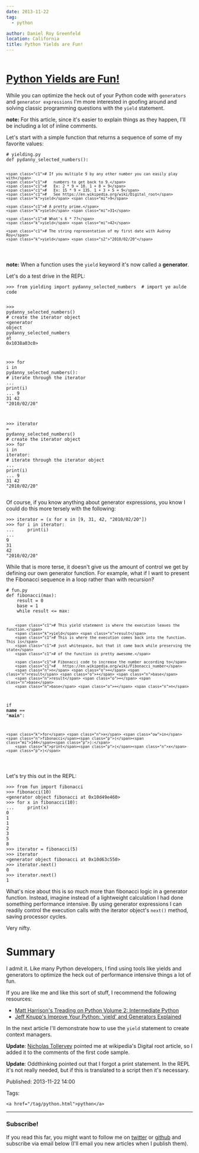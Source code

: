 ```yaml
---
date: 2013-11-22
tag:
  - python

author: Daniel Roy Greenfeld
location: California
title: Python Yields are Fun!
---
```


<div class="twelve wide column">
  <h1 class="ui block header">
    <div class="content">
      <a href="/python-yields-are-fun.html">Python Yields are Fun!</a>
    </div>
  </h1>
  <p>
    While you can optimize the heck out of your Python code with
    <code>generators</code> and <code>generator expressions</code> I'm more
    interested in goofing around and solving classic programming questions with
    the <code>yield</code> statement.
  </p>
  <p>
    <strong>note:</strong> For this article, since it's easier to explain things
    as they happen, I'll be including a lot of inline comments.
  </p>
  <p>
    Let's start with a simple function that returns a sequence of some of my
    favorite values:
  </p>
  <div class="codehilite ui secondary segment">
    <pre><span></span><code><span class="c1"># yielding.py</span>
<span class="k">def</span> <span class="nf">pydanny_selected_numbers</span><span class="p">():</span>

    <span class="c1"># If you multiple 9 by any other number you can easily play with</span>
    <span class="c1">#   numbers to get back to 9.</span>
    <span class="c1">#   Ex: 2 * 9 = 18. 1 + 8 = 9</span>
    <span class="c1">#   Ex: 15 * 9 = 135. 1 + 3 + 5 = 9</span>
    <span class="c1">#   See https://en.wikipedia.org/wiki/Digital_root</span>
    <span class="k">yield</span> <span class="mi">9</span>

    <span class="c1"># A pretty prime.</span>
    <span class="k">yield</span> <span class="mi">31</span>

    <span class="c1"># What's 6 * 7?</span>
    <span class="k">yield</span> <span class="mi">42</span>

    <span class="c1"># The string representation of my first date with Audrey Roy</span>
    <span class="k">yield</span> <span class="s2">"2010/02/20"</span>

</code></pre>
  </div>

  <p>
    <strong>note:</strong> When a function uses the <code>yield</code> keyword
    it's now called a <strong>generator</strong>.
  </p>
  <p>Let's do a test drive in the REPL:</p>
  <div class="codehilite ui secondary segment">
    <pre><span></span><code><span class="o">&gt;&gt;&gt;</span> <span class="kn">from</span> <span class="nn">yielding</span> <span class="kn">import</span> <span class="n">pydanny_selected_numbers</span>  <span class="c1"># import ye aulde code</span>

<span class="o">&gt;&gt;&gt;</span> <span class="n">pydanny_selected_numbers</span><span class="p">()</span> <span class="c1"># create the iterator object</span>
<span class="o">&lt;</span><span class="n">generator</span> <span class="nb">object</span> <span class="n">pydanny_selected_numbers</span> <span class="n">at</span> <span class="mh">0x1038a03c0</span><span class="o">&gt;</span>

<span class="o">&gt;&gt;&gt;</span> <span class="k">for</span> <span class="n">i</span> <span class="ow">in</span> <span class="n">pydanny_selected_numbers</span><span class="p">():</span> <span class="c1"># iterate through the iterator</span>
<span class="o">...</span> <span class="k">print</span><span class="p">(</span><span class="n">i</span><span class="p">)</span>
<span class="o">...</span>
<span class="mi">9</span>
<span class="mi">31</span>
<span class="mi">42</span>
<span class="s2">"2010/02/20"</span>

<span class="o">&gt;&gt;&gt;</span> <span class="n">iterator</span> <span class="o">=</span> <span class="n">pydanny_selected_numbers</span><span class="p">()</span> <span class="c1"># create the iterator object</span>
<span class="o">&gt;&gt;&gt;</span> <span class="k">for</span> <span class="n">i</span> <span class="ow">in</span> <span class="n">iterator</span><span class="p">:</span> <span class="c1"># iterate through the iterator object</span>
<span class="o">...</span> <span class="k">print</span><span class="p">(</span><span class="n">i</span><span class="p">)</span>
<span class="o">...</span>
<span class="mi">9</span>
<span class="mi">31</span>
<span class="mi">42</span>
<span class="s2">"2010/02/20"</span>
</code></pre>
  </div>

  <p>
    Of course, if you know anything about generator expressions, you know I
    could do this more tersely with the following:
  </p>
  <div class="codehilite ui secondary segment">
    <pre><span></span><code><span class="o">&gt;&gt;&gt;</span> <span class="n">iterator</span> <span class="o">=</span> <span class="p">(</span><span class="n">x</span> <span class="k">for</span> <span class="n">x</span> <span class="ow">in</span> <span class="p">[</span><span class="mi">9</span><span class="p">,</span> <span class="mi">31</span><span class="p">,</span> <span class="mi">42</span><span class="p">,</span> <span class="s2">"2010/02/20"</span><span class="p">])</span> 
<span class="o">&gt;&gt;&gt;</span> <span class="k">for</span> <span class="n">i</span> <span class="ow">in</span> <span class="n">iterator</span><span class="p">:</span>
<span class="o">...</span>     <span class="k">print</span><span class="p">(</span><span class="n">i</span><span class="p">)</span>
<span class="o">...</span>
<span class="mi">9</span>
<span class="mi">31</span>
<span class="mi">42</span>
<span class="s2">"2010/02/20"</span>
</code></pre>
  </div>
  <p>
    While that is more terse, it doesn't give us the amount of control we get by
    defining our own generator function. For example, what if I want to present
    the Fibonacci sequence in a loop rather than with recursion?
  </p>
  <div class="codehilite ui secondary segment">
    <pre><span></span><code><span class="c1"># fun.py</span>
<span class="k">def</span> <span class="nf">fibonacci</span><span class="p">(</span><span class="nb">max</span><span class="p">):</span>
    <span class="n">result</span> <span class="o">=</span> <span class="mi">0</span>
    <span class="n">base</span> <span class="o">=</span> <span class="mi">1</span>
    <span class="k">while</span> <span class="n">result</span> <span class="o">&lt;=</span> <span class="nb">max</span><span class="p">:</span>

        <span class="c1"># This yield statement is where the execution leaves the function.</span>
        <span class="k">yield</span> <span class="n">result</span>
        <span class="c1"># This is where the execution comes back into the function. This is</span>
        <span class="c1"># just whitespace, but that it came back while preserving the state</span>
        <span class="c1"># of the function is pretty awesome.</span>

        <span class="c1"># Fibonacci code to increase the number according to</span>
        <span class="c1">#   https://en.wikipedia.org/wiki/Fibonacci_number</span>
        <span class="n">n</span> <span class="o">=</span> <span class="n">result</span> <span class="o">+</span> <span class="n">base</span>
        <span class="n">result</span> <span class="o">=</span> <span class="n">base</span>
        <span class="n">base</span> <span class="o">=</span> <span class="n">n</span>

<span class="k">if</span> <span class="vm">**name**</span> <span class="o">==</span> <span class="s2">"**main**"</span><span class="p">:</span>

    <span class="k">for</span> <span class="n">x</span> <span class="ow">in</span> <span class="n">fibonacci</span><span class="p">(</span><span class="mi">144</span><span class="p">):</span>
        <span class="k">print</span><span class="p">(</span><span class="n">x</span><span class="p">)</span>

</code></pre>
  </div>

  <p>Let's try this out in the REPL:</p>
  <div class="codehilite ui secondary segment">
    <pre><span></span><code><span class="o">&gt;&gt;&gt;</span> <span class="kn">from</span> <span class="nn">fun</span> <span class="kn">import</span> <span class="n">fibonacci</span>
<span class="o">&gt;&gt;&gt;</span> <span class="n">fibonacci</span><span class="p">(</span><span class="mi">10</span><span class="p">)</span>
<span class="o">&lt;</span><span class="n">generator</span> <span class="nb">object</span> <span class="n">fibonacci</span> <span class="n">at</span> <span class="mh">0x10d49e460</span><span class="o">&gt;</span>
<span class="o">&gt;&gt;&gt;</span> <span class="k">for</span> <span class="n">x</span> <span class="ow">in</span> <span class="n">fibonacci</span><span class="p">(</span><span class="mi">10</span><span class="p">):</span>
<span class="o">...</span>     <span class="k">print</span><span class="p">(</span><span class="n">x</span><span class="p">)</span>
<span class="mi">0</span>
<span class="mi">1</span>
<span class="mi">1</span>
<span class="mi">2</span>
<span class="mi">3</span>
<span class="mi">5</span>
<span class="mi">8</span>
<span class="o">&gt;&gt;&gt;</span> <span class="n">iterator</span> <span class="o">=</span> <span class="n">fibonacci</span><span class="p">(</span><span class="mi">5</span><span class="p">)</span>
<span class="o">&gt;&gt;&gt;</span> <span class="n">iterator</span>
<span class="o">&lt;</span><span class="n">generator</span> <span class="nb">object</span> <span class="n">fibonacci</span> <span class="n">at</span> <span class="mh">0x10d63c550</span><span class="o">&gt;</span>
<span class="o">&gt;&gt;&gt;</span> <span class="n">iterator</span><span class="o">.</span><span class="n">next</span><span class="p">()</span>
<span class="mi">0</span>
<span class="o">&gt;&gt;&gt;</span> <span class="n">iterator</span><span class="o">.</span><span class="n">next</span><span class="p">()</span>
<span class="mi">1</span>
</code></pre>
  </div>
  <p>
    What's nice about this is so much more than fibonacci logic in a generator
    function. Instead, imagine instead of a lightweight calculation I had done
    something performance intensive. By using generator expressions I can
    readily control the execution calls with the iterator object's
    <code>next()</code> method, saving processor cycles.
  </p>
  <p>Very nifty.</p>
  <h1 id="summary">Summary</h1>
  <p>
    I admit it. Like many Python developers, I find using tools like yields and
    generators to optimize the heck out of performance intensive things a lot of
    fun.
  </p>
  <p>
    If you are like me and like this sort of stuff, I recommend the following
    resources:
  </p>
  <ul>
    <li>
      <a
        href="http://www.amazon.com/Treading-Python-Volume-Intermediate/dp/149055095X/ref=tmm_pap_title_0?tag=mlinar-20"
        target="_blank"
        >Matt Harrison's Treading on Python Volume 2: Intermediate Python</a
      >
    </li>
    <li>
      <a
        href="http://www.jeffknupp.com/blog/2013/04/07/improve-your-python-yield-and-generators-explained/"
        target="_blank"
        >Jeff Knupp's Improve Your Python: 'yield' and Generators Explained</a
      >
    </li>
  </ul>
  <p>
    In the next article I'll demonstrate how to use the
    <code>yield</code> statement to create context managers.
  </p>
  <p>
    <strong>Update</strong>:
    <a href="https://twitter.com/ntoll" target="_blank">Nicholas Tollervey</a>
    pointed me at wikipedia's Digital root article, so I added it to the
    comments of the first code sample.
  </p>
  <p>
    <strong>Update</strong>: Oddthinking pointed out that I forgot a print
    statement. In the REPL it's not really needed, but if this is translated to
    a script then it's necessary.
  </p>
  <p>Published: 2013-11-22 14:00</p>
  <p>
    Tags:

    <a href="/tag/python.html">python</a>
  </p>
  <hr />
  <h3 class="ui header">Subscribe!</h3>
  <p>
    If you read this far, you might want to follow me on
    <a href="https://twitter.com/pydanny">twitter</a> or
    <a href="https://github.com/pydanny">github</a> and subscribe via email
    below (I'll email you new articles when I publish them).
  </p>
   
</div>
